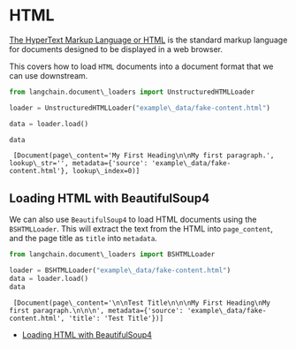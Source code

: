 # HTML

[The HyperText Markup Language or HTML](https://en.wikipedia.org/wiki/HTML) is the standard markup language for documents designed to be displayed in a web browser.

This covers how to load `HTML` documents into a document format that we can use downstream.

```python
from langchain.document\_loaders import UnstructuredHTMLLoader  

```

```python
loader = UnstructuredHTMLLoader("example\_data/fake-content.html")  

```

```python
data = loader.load()  

```

```python
data  

```

```text
 [Document(page\_content='My First Heading\n\nMy first paragraph.', lookup\_str='', metadata={'source': 'example\_data/fake-content.html'}, lookup\_index=0)]  

```

## Loading HTML with BeautifulSoup4[​](#loading-html-with-beautifulsoup4 "Direct link to Loading HTML with BeautifulSoup4")

We can also use `BeautifulSoup4` to load HTML documents using the `BSHTMLLoader`. This will extract the text from the HTML into `page_content`, and the page title as `title` into `metadata`.

```python
from langchain.document\_loaders import BSHTMLLoader  

```

```python
loader = BSHTMLLoader("example\_data/fake-content.html")  
data = loader.load()  
data  

```

```text
 [Document(page\_content='\n\nTest Title\n\n\nMy First Heading\nMy first paragraph.\n\n\n', metadata={'source': 'example\_data/fake-content.html', 'title': 'Test Title'})]  

```

- [Loading HTML with BeautifulSoup4](#loading-html-with-beautifulsoup4)

